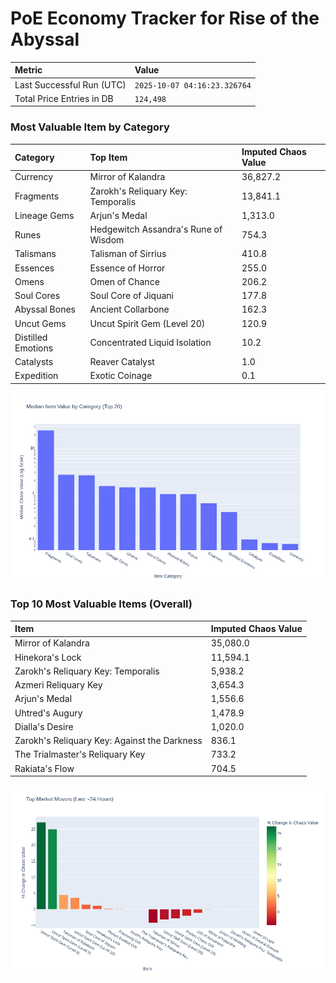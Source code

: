 # PoE Economy Tracker for Rise of the Abyssal

<!-- START_MAINTENANCE -->
| Metric | Value |
|:---|:---|
| Last Successful Run (UTC) | `2025-10-07 04:16:23.326764` |
| Total Price Entries in DB | `124,498` |

<!-- END_MAINTENANCE -->

<!-- START_DATAFRAME_DEBUG -->
<!-- END_DATAFRAME_DEBUG -->

<!-- START_CATEGORY_ANALYSIS -->
### Most Valuable Item by Category
| Category | Top Item | Imputed Chaos Value |
| :--- | :--- | :--- |
| Currency | Mirror of Kalandra | 36,827.2 |
| Fragments | Zarokh's Reliquary Key: Temporalis | 13,841.1 |
| Lineage Gems | Arjun's Medal | 1,313.0 |
| Runes | Hedgewitch Assandra's Rune of Wisdom | 754.3 |
| Talismans | Talisman of Sirrius | 410.8 |
| Essences | Essence of Horror | 255.0 |
| Omens | Omen of Chance | 206.2 |
| Soul Cores | Soul Core of Jiquani | 177.8 |
| Abyssal Bones | Ancient Collarbone | 162.3 |
| Uncut Gems | Uncut Spirit Gem (Level 20) | 120.9 |
| Distilled Emotions | Concentrated Liquid Isolation | 10.2 |
| Catalysts | Reaver Catalyst | 1.0 |
| Expedition | Exotic Coinage | 0.1 |


![Category Analysis Chart](charts/category_analysis.png)
<!-- END_ANALYSIS -->

<!-- START_ANALYSIS -->
### Top 10 Most Valuable Items (Overall)
| Item | Imputed Chaos Value |
| :--- | :--- |
| Mirror of Kalandra | 35,080.0 |
| Hinekora's Lock | 11,594.1 |
| Zarokh's Reliquary Key: Temporalis | 5,938.2 |
| Azmeri Reliquary Key | 3,654.3 |
| Arjun's Medal | 1,556.6 |
| Uhtred's Augury | 1,478.9 |
| Dialla's Desire | 1,020.0 |
| Zarokh's Reliquary Key: Against the Darkness | 836.1 |
| The Trialmaster's Reliquary Key | 733.2 |
| Rakiata's Flow | 704.5 |


![Market Movers Chart](charts/market_movers.png)
<!-- END_ANALYSIS -->
